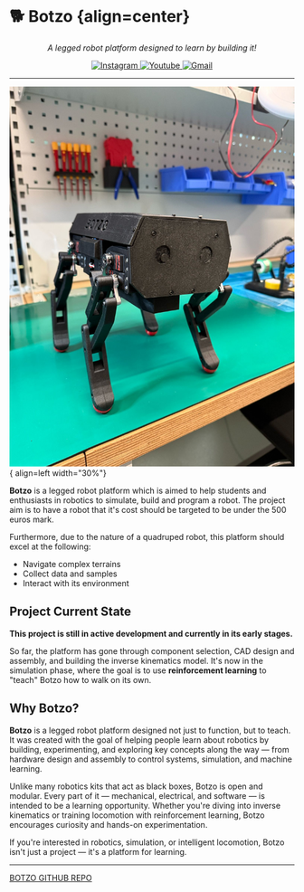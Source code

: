 # 🐕 Botzo {align=center}

<p align="center"><i>A legged robot platform designed to learn by building it!</i></p>

<p align="center">
    <a href="https://www.instagram.com/botzo.ie/" target="_blank" rel="noopener noreferrer">
        <img alt="Instagram" src="https://img.shields.io/badge/Instagram-%232C3454.svg?style=for-the-badge&logo=Instagram&logoColor=white" />
    </a>
    <a href="https://www.youtube.com/@Botzoie" target="_blank" rel="noopener noreferrer">
        <img alt="Youtube" src="https://img.shields.io/badge/Youtube-%232C3454.svg?style=for-the-badge&logo=Youtube&logoColor=white" />
    </a>
    <a href="mailto:botzoteam@gmail.com">
        <img alt="Gmail" src="https://img.shields.io/badge/Gmail-2c3454?style=for-the-badge&logo=gmail&logoColor=white" />
    </a>
</p>

---

![botzo hero picture](./assets/hero.jpg){ align=left width="30%"}

**Botzo** is a legged robot platform which is aimed to help students and enthusiasts in robotics
to simulate, build and program a robot. The project aim is to have a robot that it's cost
should be targeted to be under the 500 euros mark.

Furthermore, due to the nature of a quadruped robot,
this platform should excel at the following:

- Navigate complex terrains
- Collect data and samples
- Interact with its environment

## Project Current State

**This project is still in active development and currently in its early stages.**

So far, the platform has gone through component selection, CAD design and assembly,
and building the inverse kinematics model. It's now in the simulation phase,
where the goal is to use **reinforcement learning** to "teach" Botzo how to walk on its own.

## Why Botzo?

**Botzo** is a legged robot platform designed not just to function, but to teach.
It was created with the goal of helping people learn about robotics by building,
experimenting, and exploring key concepts along the way — from hardware design and
assembly to control systems, simulation, and machine learning.

Unlike many robotics kits that act as black boxes, Botzo is open and modular.
Every part of it — mechanical, electrical, and software — is intended to be a
learning opportunity. Whether you're diving into inverse kinematics or training
locomotion with reinforcement learning, Botzo encourages curiosity and hands-on experimentation.

If you're interested in robotics, simulation, or intelligent locomotion,
Botzo isn't just a project — it's a platform for learning.

---

[BOTZO GITHUB REPO](https://github.com/IERoboticsAILab/botzo)